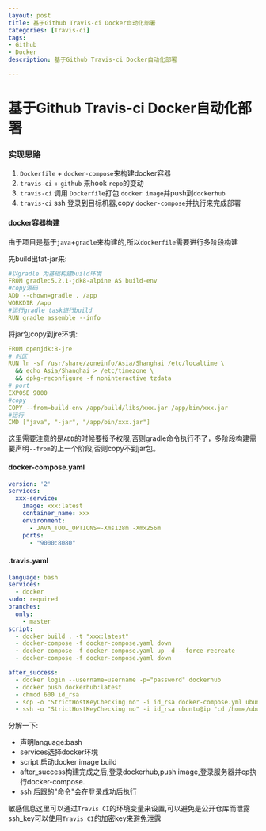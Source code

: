 ```yaml
---
layout: post
title: 基于Github Travis-ci Docker自动化部署
categories: [Travis-ci]
tags:
- Github 
- Docker
description: 基于Github Travis-ci Docker自动化部署

---
```




# 基于Github Travis-ci Docker自动化部署



### 实现思路

1. `Dockerfile` + `docker-compose`来构建docker容器
2. `travis-ci` + `github` 来hook `repo`的变动
3. `travis-ci` 调用 `Dockerfile`打包 `docker image`并push到`dockerhub`
4. `travis-ci` ssh 登录到目标机器,copy `docker-compose`并执行来完成部署

#### docker容器构建

由于项目是基于`java`+`gradle`来构建的,所以`dockerfile`需要进行多阶段构建

先build出fat-jar来:

```yaml
#以gradle 为基础构建build环境
FROM gradle:5.2.1-jdk8-alpine AS build-env 
#copy源码
ADD --chown=gradle . /app
WORKDIR /app
#运行gradle task进行build
RUN gradle assemble --info

```

将jar包copy到jre环境:

```yaml
FROM openjdk:8-jre
# 时区
RUN ln -sf /usr/share/zoneinfo/Asia/Shanghai /etc/localtime \
  && echo Asia/Shanghai > /etc/timezone \
  && dpkg-reconfigure -f noninteractive tzdata
# port
EXPOSE 9000
#copy
COPY --from=build-env /app/build/libs/xxx.jar /app/bin/xxx.jar
#运行
CMD ["java", "-jar", "/app/bin/xxx.jar"]

```

这里需要注意的是`ADD`的时候要授予权限,否则gradle命令执行不了，多阶段构建需要声明`--from`的上一个阶段,否则copy不到jar包。

#### docker-compose.yaml

```yaml
version: '2'
services:
  xxx-service:
    image: xxx:latest
    container_name: xxx
    environment:
      - JAVA_TOOL_OPTIONS=-Xms128m -Xmx256m
    ports:
      - "9000:8080"

```

#### .travis.yaml

```yaml
language: bash
services:
  - docker
sudo: required
branches:
  only:
    - master
script:
  - docker build . -t "xxx:latest"
  - docker-compose -f docker-compose.yaml down
  - docker-compose -f docker-compose.yaml up -d --force-recreate 
  - docker-compose -f docker-compose.yaml down

after_success:
  - docker login --username=username -p="password" dockerhub
  - docker push dockerhub:latest
  - chmod 600 id_rsa
  - scp -o "StrictHostKeyChecking no" -i id_rsa docker-compose.yml ubuntu@ip:/home/ubuntu/docker/
  - ssh -o "StrictHostKeyChecking no" -i id_rsa ubuntu@ip "cd /home/ubuntu/docker/;sudo docker-compose -f docker-compose.yml pull;sudo docker-compose -f docker-compose.yml up -d;exit"


```



分解一下:

- 声明language:bash
- services选择docker环境
- script 启动docker image build
- after_success构建完成之后,登录dockerhub,push image,登录服务器并cp执行docker-compose.
- ssh 后跟的"命令"会在登录成功后执行

敏感信息这里可以通过`Travis CI`的环境变量来设置,可以避免是公开仓库而泄露 ssh_key可以使用`Travis CI`的加密key来避免泄露

